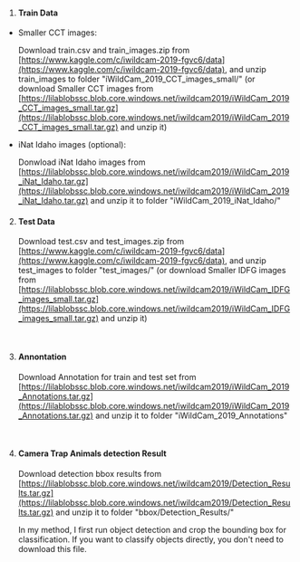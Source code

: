 1. #### Train Data


- Smaller CCT images:

  Download train.csv and train_images.zip from [https://www.kaggle.com/c/iwildcam-2019-fgvc6/data](https://www.kaggle.com/c/iwildcam-2019-fgvc6/data), and unzip train_images to folder "iWildCam_2019_CCT_images_small/"  (or download Smaller CCT images from [https://lilablobssc.blob.core.windows.net/iwildcam2019/iWildCam_2019_CCT_images_small.tar.gz](https://lilablobssc.blob.core.windows.net/iwildcam2019/iWildCam_2019_CCT_images_small.tar.gz) and unzip it)


- iNat Idaho images (optional):

  Donwload iNat Idaho images from [https://lilablobssc.blob.core.windows.net/iwildcam2019/iWildCam_2019_iNat_Idaho.tar.gz](https://lilablobssc.blob.core.windows.net/iwildcam2019/iWildCam_2019_iNat_Idaho.tar.gz) and unzip it to folder "iWildCam_2019_iNat_Idaho/"

2. #### Test Data

   Download test.csv and test_images.zip from [https://www.kaggle.com/c/iwildcam-2019-fgvc6/data](https://www.kaggle.com/c/iwildcam-2019-fgvc6/data), and unzip test_images to folder "test_images/"  (or download Smaller IDFG images from [https://lilablobssc.blob.core.windows.net/iwildcam2019/iWildCam_IDFG_images_small.tar.gz](https://lilablobssc.blob.core.windows.net/iwildcam2019/iWildCam_IDFG_images_small.tar.gz) and unzip it)

   ​

3. #### Annontation 

   Download Annotation for train and test set from [https://lilablobssc.blob.core.windows.net/iwildcam2019/iWildCam_2019_Annotations.tar.gz](https://lilablobssc.blob.core.windows.net/iwildcam2019/iWildCam_2019_Annotations.tar.gz) and unzip it to folder "iWildCam_2019_Annotations"

   ​

4. #### Camera Trap Animals detection Result

   Download detection bbox results from [https://lilablobssc.blob.core.windows.net/iwildcam2019/Detection_Results.tar.gz](https://lilablobssc.blob.core.windows.net/iwildcam2019/Detection_Results.tar.gz) and unzip it to folder "bbox/Detection_Results/"

   In my method, I first run object detection and crop the bounding box for classification. If you want to classify objects directly, you don't need to download this file.  


